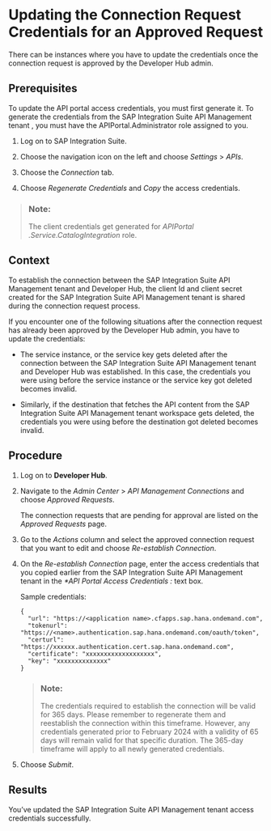 <!-- loio882e1d96edc04a069ad99d466ff8a9ff -->

# Updating the Connection Request Credentials for an Approved Request

There can be instances where you have to update the credentials once the connection request is approved by the Developer Hub admin.



<a name="loio882e1d96edc04a069ad99d466ff8a9ff__prereq_unb_5nc_tpb"/>

## Prerequisites

To update the API portal access credentials, you must first generate it. To generate the credentials from the SAP Integration Suite API Management tenant , you must have the APIPortal.Administrator role assigned to you.

1.  Log on to SAP Integration Suite.

2.  Choose the navigation icon on the left and choose *Settings* \> *APIs*.

3.  Choose the *Connection* tab.

4.  Choose *Regenerate Credentials* and *Copy* the access credentials.


> ### Note:  
> The client credentials get generated for *APIPortal .Service.CatalogIntegration* role.



<a name="loio882e1d96edc04a069ad99d466ff8a9ff__context_xmh_dsd_tpb"/>

## Context

To establish the connection between the SAP Integration Suite API Management tenant and Developer Hub, the client Id and client secret created for the SAP Integration Suite API Management tenant is shared during the connection request process.

If you encounter one of the following situations after the connection request has already been approved by the Developer Hub admin, you have to update the credentials:

-   The service instance, or the service key gets deleted after the connection between the SAP Integration Suite API Management tenant and Developer Hub was established. In this case, the credentials you were using before the service instance or the service key got deleted becomes invalid.

-   Similarly, if the destination that fetches the API content from the SAP Integration Suite API Management tenant workspace gets deleted, the credentials you were using before the destination got deleted becomes invalid.




<a name="loio882e1d96edc04a069ad99d466ff8a9ff__steps_ymh_dsd_tpb"/>

## Procedure

1.  Log on to **Developer Hub**.

2.  Navigate to the *Admin Center* \> *API Management Connections* and choose *Approved Requests*.

    The connection requests that are pending for approval are listed on the *Approved Requests* page.

3.  Go to the *Actions* column and select the approved connection request that you want to edit and choose *Re-establish Connection*.

4.  On the *Re-establish Connection* page, enter the access credentials that you copied earlier from the SAP Integration Suite API Management tenant in the *\*API Portal Access Credentials :* text box.

    Sample credentials:

    ```
    {
      "url": "https://<application name>.cfapps.sap.hana.ondemand.com",
      "tokenurl": "https://<name>.authentication.sap.hana.ondemand.com/oauth/token",
      "certurl": "https://xxxxxx.authentication.cert.sap.hana.ondemand.com",
      "certificate": "xxxxxxxxxxxxxxxxxxx",
      "key": "xxxxxxxxxxxxxx"
    }
    ```

    > ### Note:  
    > The credentials required to establish the connection will be valid for 365 days. Please remember to regenerate them and reestablish the connection within this timeframe. However, any credentials generated prior to February 2024 with a validity of 65 days will remain valid for that specific duration. The 365-day timeframe will apply to all newly generated credentials.

5.  Choose *Submit*.




<a name="loio882e1d96edc04a069ad99d466ff8a9ff__result_yk3_ng1_x4b"/>

## Results

You’ve updated the SAP Integration Suite API Management tenant access credentials successfully.

